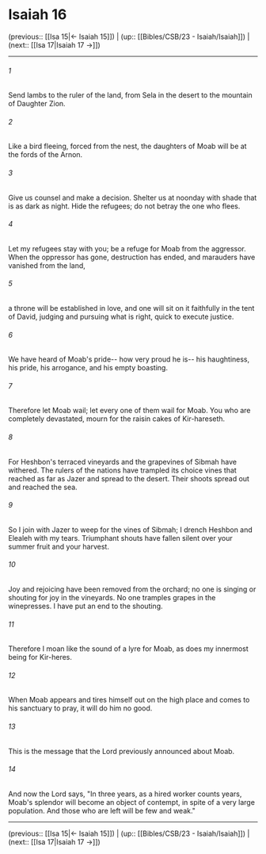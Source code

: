 # Isaiah 16

(previous:: [[Isa 15|← Isaiah 15]]) | (up:: [[Bibles/CSB/23 - Isaiah/Isaiah]]) | (next:: [[Isa 17|Isaiah 17 →]])

***


###### 1 
Send lambs to the ruler of the land, from Sela in the desert to the mountain of Daughter Zion. 

###### 2 
Like a bird fleeing, forced from the nest, the daughters of Moab will be at the fords of the Arnon. 

###### 3 
Give us counsel and make a decision. Shelter us at noonday with shade that is as dark as night. Hide the refugees; do not betray the one who flees. 

###### 4 
Let my refugees stay with you; be a refuge for Moab from the aggressor. When the oppressor has gone, destruction has ended, and marauders have vanished from the land, 

###### 5 
a throne will be established in love, and one will sit on it faithfully in the tent of David, judging and pursuing what is right, quick to execute justice. 

###### 6 
We have heard of Moab's pride-- how very proud he is-- his haughtiness, his pride, his arrogance, and his empty boasting. 

###### 7 
Therefore let Moab wail; let every one of them wail for Moab. You who are completely devastated, mourn for the raisin cakes of Kir-hareseth. 

###### 8 
For Heshbon's terraced vineyards and the grapevines of Sibmah have withered. The rulers of the nations have trampled its choice vines that reached as far as Jazer and spread to the desert. Their shoots spread out and reached the sea. 

###### 9 
So I join with Jazer to weep for the vines of Sibmah; I drench Heshbon and Elealeh with my tears. Triumphant shouts have fallen silent over your summer fruit and your harvest. 

###### 10 
Joy and rejoicing have been removed from the orchard; no one is singing or shouting for joy in the vineyards. No one tramples grapes in the winepresses. I have put an end to the shouting. 

###### 11 
Therefore I moan like the sound of a lyre for Moab, as does my innermost being for Kir-heres. 

###### 12 
When Moab appears and tires himself out on the high place and comes to his sanctuary to pray, it will do him no good. 

###### 13 
This is the message that the Lord previously announced about Moab. 

###### 14 
And now the Lord says, "In three years, as a hired worker counts years, Moab's splendor will become an object of contempt, in spite of a very large population. And those who are left will be few and weak."

***

(previous:: [[Isa 15|← Isaiah 15]]) | (up:: [[Bibles/CSB/23 - Isaiah/Isaiah]]) | (next:: [[Isa 17|Isaiah 17 →]])
